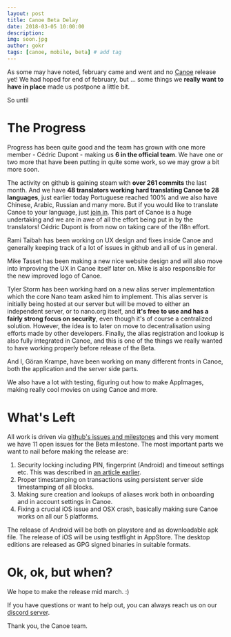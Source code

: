 ```yaml
---
layout: post
title: Canoe Beta Delay
date: 2018-03-05 10:00:00
description: 
img: soon.jpg  
author: gokr
tags: [canoe, mobile, beta] # add tag
---
```


As some may have noted, february came and went and no [Canoe](https://getcanoe.io) release yet! We had hoped for end of february, but ... some things we **really want to have in place** made us postpone a little bit.

So until 

<!--more-->

# The Progress
Progress has been quite good and the team has grown with one more member - Cédric Dupont - making us **6 in the official team**. We have one or two more that have been putting in quite some work, so we may grow a bit more soon.

The activity on github is gaining steam with **over 261 commits** the last month. And we have **48 translators working hard translating Canoe to 28 languages**, just earlier today Portuguese reached 100% and we also have Chinese, Arabic, Russian and many more. But if you would like to translate Canoe to your language, just [join in](https://poeditor.com/join/project/cnSZa85DRN). This part of Canoe is a huge undertaking and we are in awe of all the effort being put in by the translators! Cédric Dupont is from now on taking care of the i18n effort.

Rami Taibah has been working on UX design and fixes inside Canoe and generally keeping track of a lot of issues in github and all of us in general.

Mike Tasset has been making a new nice website design and will also move into improving the UX in Canoe itself later on. Mike is also responsible for the new improved logo of Canoe.

Tyler Storm has been working hard on a new alias server implementation which the core Nano team asked him to implement. This alias server is initially being hosted at our server but will be moved to either an independent server, or to nano.org itself, and **it's free to use and has a fairly strong focus on security**, even though it's of course a centralized solution. However, the idea is to later on move to decentralisation using efforts made by other developers. Finally, the alias registration and lookup is also fully integrated in Canoe, and this is one of the things we really wanted to have working properly before release of the Beta.

And I, Göran Krampe, have been working on many different fronts in Canoe, both the application and the server side parts.

We also have  a lot with testing, figuring out how to make AppImages, making really cool movies on using Canoe and more.

# What's Left

All work is driven via [github's issues and milestones](https://github.com/getcanoe/canoe/milestone/2) and this very moment we have 11 open issues for the Beta milestone. The most important parts we want to nail before making the release are:

1. Security locking including PIN, fingerprint (Android) and timeout settings etc. This was described in [an article earlier](https://getcanoe.io/2018/02/11/security-in-beta.html).
2. Proper timestamping on transactions using persistent server side timestamping of all blocks.
3. Making sure creation and lookups of aliases work both in onboarding and in account settings in Canoe.
4. Fixing a crucial iOS issue and OSX crash, basically making sure Canoe works on all our 5 platforms.

The release of Android will be both on playstore and as downloadable apk file. The release of iOS will be using testflight in AppStore. The desktop editions are released as GPG signed binaries in suitable formats.

# Ok, ok, but when?
We hope to make the release mid march. :) 

If you have questions or want to help out, you can always reach us on our [discord server](https://discord.gg/ecVcJM3).

Thank you, the Canoe team.